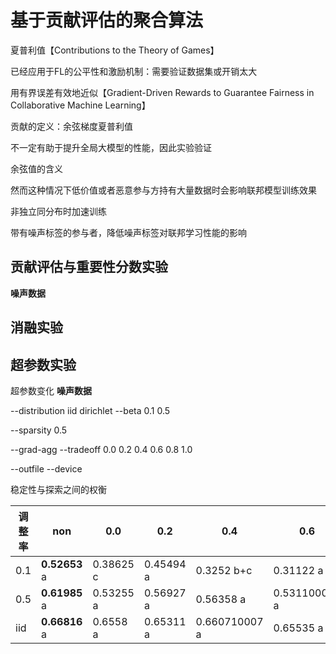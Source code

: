 # 基于贡献评估的聚合算法

夏普利值【Contributions to the Theory of Games】

已经应用于FL的公平性和激励机制：需要验证数据集或开销太大

用有界误差有效地近似【Gradient-Driven Rewards to Guarantee Fairness in Collaborative Machine Learning】

贡献的定义：余弦梯度夏普利值

不一定有助于提升全局大模型的性能，因此实验验证

余弦值的含义

然而这种情况下低价值或者恶意参与方持有大量数据时会影响联邦模型训练效果 

非独立同分布时加速训练

带有噪声标签的参与者，降低噪声标签对联邦学习性能的影响



## 贡献评估与重要性分数实验

**噪声数据**



## 消融实验



## 超参数实验

超参数变化 **噪声数据**

--distribution iid dirichlet
--beta 0.1 0.5

--sparsity 0.5

--grad-agg
--tradeoff 0.0 0.2 0.4 0.6 0.8 1.0

--outfile
--device

稳定性与探索之间的权衡

| 调整率 | non           | 0.0       | 0.2       | 0.4           | 0.6           | 0.8       | 1.0           |
| ------ | ------------- | --------- | --------- | ------------- | ------------- | --------- | ------------- |
| 0.1    | **0.52653** a | 0.38625 c | 0.45494 a | 0.3252 b+c    | 0.31122 a     | 0.39197 b | 0.416720003 b |
| 0.5    | **0.61985** a | 0.53255 a | 0.56927 a | 0.56358 a     | 0.531100005 a | 0.56498 a | 0.626300001 a |
| iid    | **0.66816** a | 0.6558 a  | 0.65311 a | 0.660710007 a | 0.65535 a     | 0.64995 a | 0.65926 a     |